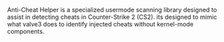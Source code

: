 Anti-Cheat Helper is a specialized usermode scanning library designed to assist in detecting cheats in Counter-Strike 2 (CS2). its designed to mimic what valve3 does to identify injected cheats without kernel-mode components.
